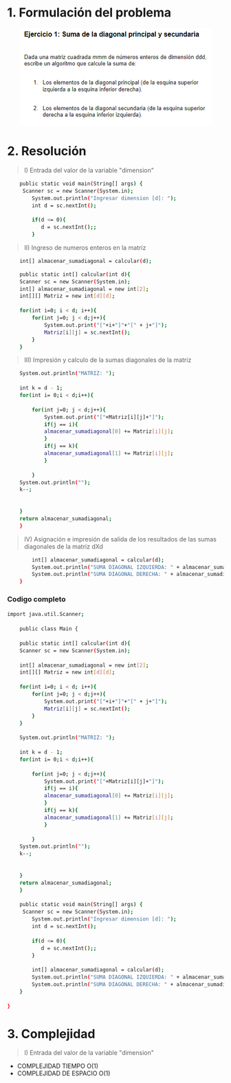 # 1. Formulación del problema

<p align="center">
  <img src="image.png" alt="Imagen del ejercicio n°1" />
</p>

# 2. Resolución

> I) Entrada del valor de la variable "dimension"
 
```bash
    public static void main(String[] args) {
     Scanner sc = new Scanner(System.in);
        System.out.println("Ingresar dimension [d]: ");
        int d = sc.nextInt();
        
        if(d <= 0){
           d = sc.nextInt();;
        }
```
> II) Ingreso de numeros enteros en la matriz 

```bash
    int[] almacenar_sumadiagonal = calcular(d);
```

```bash     
    public static int[] calcular(int d){
    Scanner sc = new Scanner(System.in);      
    int[] almacenar_sumadiagonal = new int[2];
    int[][] Matriz = new int[d][d];
    
    for(int i=0; i < d; i++){
        for(int j=0; j < d;j++){
            System.out.print("["+i+"]"+"[" + j+"]");
            Matriz[i][j] = sc.nextInt();
        }
    }
```    
> III) Impresión y calculo de la sumas diagonales de la matriz

```bash   
    System.out.println("MATRIZ: ");
        
    int k = d - 1;
    for(int i= 0;i < d;i++){
        
        for(int j=0; j < d;j++){
            System.out.print("["+Matriz[i][j]+"]");
            if(j == i){
            almacenar_sumadiagonal[0] += Matriz[i][j];    
            }
            if(j == k){
            almacenar_sumadiagonal[1] += Matriz[i][j];    
            }
            
        }
    System.out.println("");    
    k--;

      
    }
    return almacenar_sumadiagonal;  
    }
```
> IV) Asignación e impresión de salida de los resultados de las sumas diagonales de la matriz dXd

```bash   
        int[] almacenar_sumadiagonal = calcular(d);
        System.out.println("SUMA DIAGONAL IZQUIERDA: " + almacenar_sumadiagonal[0]);
        System.out.println("SUMA DIAGONAL DERECHA: " + almacenar_sumadiagonal[1]);
    }
```

### Codigo completo

```bash
import java.util.Scanner;

    public class Main {

    public static int[] calcular(int d){
    Scanner sc = new Scanner(System.in);    
        
    int[] almacenar_sumadiagonal = new int[2];
    int[][] Matriz = new int[d][d];
    
    for(int i=0; i < d; i++){
        for(int j=0; j < d;j++){
            System.out.print("["+i+"]"+"[" + j+"]");
            Matriz[i][j] = sc.nextInt();
        }
    }
    
    System.out.println("MATRIZ: ");
        
    int k = d - 1;
    for(int i= 0;i < d;i++){
        
        for(int j=0; j < d;j++){
            System.out.print("["+Matriz[i][j]+"]");
            if(j == i){
            almacenar_sumadiagonal[0] += Matriz[i][j];    
            }
            if(j == k){
            almacenar_sumadiagonal[1] += Matriz[i][j];    
            }
            
        }
    System.out.println("");    
    k--;

      
    }
    return almacenar_sumadiagonal;  
    }
    
    public static void main(String[] args) {
     Scanner sc = new Scanner(System.in);
        System.out.println("Ingresar dimension [d]: ");
        int d = sc.nextInt();
        
        if(d <= 0){
           d = sc.nextInt();;
        }
        
        int[] almacenar_sumadiagonal = calcular(d);
        System.out.println("SUMA DIAGONAL IZQUIERDA: " + almacenar_sumadiagonal[0]);
        System.out.println("SUMA DIAGONAL DERECHA: " + almacenar_sumadiagonal[1]);
    }
    
}
```
# 3. Complejidad

> I) Entrada del valor de la variable "dimension"

- COMPLEJIDAD TIEMPO O(1)
- COMPLEJIDAD DE ESPACIO O(1)
